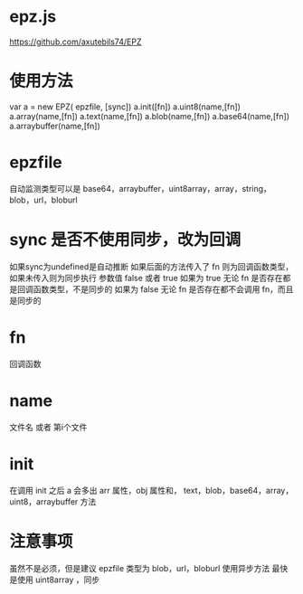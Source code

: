 # epz.js
https://github.com/axutebils74/EPZ
# 使用方法
var a = new EPZ( epzfile, [sync])
a.init([fn])
a.uint8(name,[fn])
a.array(name,[fn])
a.text(name,[fn])
a.blob(name,[fn])
a.base64(name,[fn])
a.arraybuffer(name,[fn])
# epzfile 
自动监测类型可以是 
base64，arraybuffer，uint8array，array，string，blob，url，bloburl
# sync 是否不使用同步，改为回调 
如果sync为undefined是自动推断
如果后面的方法传入了 fn 则为回调函数类型，如果未传入则为同步执行
参数值 false 或者 true
如果为 true 无论 fn 是否存在都是回调函数类型，不是同步的
如果为 false 无论 fn 是否存在都不会调用 fn，而且是同步的
# fn
回调函数
# name 
文件名 或者 第i个文件
# init
在调用 init 之后
a 会多出 arr 属性，obj 属性和，
text，blob，base64，array，uint8，arraybuffer 方法
# 注意事项
虽然不是必须，但是建议 epzfile 类型为 blob，url，bloburl 使用异步方法
最快是使用 uint8array ，同步